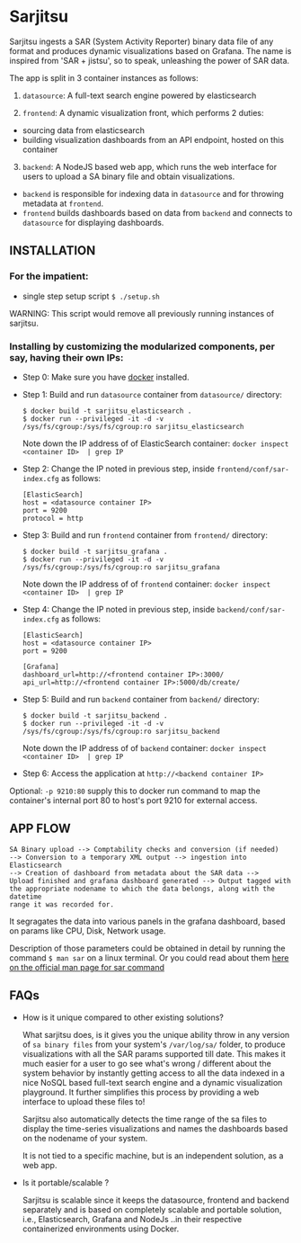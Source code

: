 Sarjitsu
========

Sarjitsu ingests a SAR (System Activity Reporter) binary data file of any
format and produces dynamic visualizations based on Grafana. The name is inspired from 'SAR + jistsu',
so to speak, unleashing the power of SAR data.

The app is split in 3 container instances as follows:

1) `datasource`: A full-text search engine powered by elasticsearch

2) `frontend`: A dynamic visualization front, which performs 2 duties:

- sourcing data from elasticsearch
- building visualization dashboards from an API endpoint,
  hosted on this container

3) `backend`: A NodeJS based web app, which runs the web interface for users
   	    to upload a SA binary file and obtain visualizations.

- `backend` is responsible for indexing data in `datasource`
  and for throwing metadata at `frontend`.
- `frontend` builds dashboards based on data from `backend`
  and connects to `datasource` for displaying dashboards.

## INSTALLATION

### For the impatient:

- single step setup script  `$ ./setup.sh`

WARNING: This script would remove all previously running instances of sarjitsu.

### Installing by customizing the modularized components, per say, having their own IPs:

- Step 0: Make sure you have [docker](https://www.docker.com/) installed.

- Step 1: Build and run `datasource` container from `datasource/` directory:

  ```
  $ docker build -t sarjitsu_elasticsearch .
  $ docker run --privileged -it -d -v /sys/fs/cgroup:/sys/fs/cgroup:ro sarjitsu_elasticsearch
  ```

  Note down the IP address of of ElasticSearch container: `docker inspect <container ID>  | grep IP`

- Step 2: Change the IP noted in previous step, inside `frontend/conf/sar-index.cfg` as follows:

	 ```
	 [ElasticSearch]
	 host = <datasource container IP>
	 port = 9200
	 protocol = http
	 ```

- Step 3: Build and run `frontend` container from `frontend/` directory:

  ```
  $ docker build -t sarjitsu_grafana .
  $ docker run --privileged -it -d -v /sys/fs/cgroup:/sys/fs/cgroup:ro sarjitsu_grafana
  ```

  Note down the IP address of of `frontend` container: `docker inspect <container ID>  | grep IP`

- Step 4: Change the IP noted in previous step, inside `backend/conf/sar-index.cfg` as follows:

	 ```
	 [ElasticSearch]
	 host = <datasource container IP>
	 port = 9200

	 [Grafana]
	 dashboard_url=http://<frontend container IP>:3000/
	 api_url=http://<frontend container IP>:5000/db/create/
	 ```

- Step 5: Build and run `backend` container from `backend/` directory:

  ```
  $ docker build -t sarjitsu_backend .
  $ docker run --privileged -it -d -v /sys/fs/cgroup:/sys/fs/cgroup:ro sarjitsu_backend
  ```

  Note down the IP address of of `backend` container: `docker inspect <container ID>  | grep IP`

- Step 6: Access the application at `http://<backend container IP>`

Optional: `-p 9210:80` supply this to docker run command to map the
	  container's internal port 80 to host's port 9210 for external access.
	  
## APP FLOW

```
SA Binary upload --> Comptability checks and conversion (if needed)
--> Conversion to a temporary XML output --> ingestion into Elasticsearch
--> Creation of dashboard from metadata about the SAR data -->
Upload finished and grafana dashboard generated --> Output tagged with
the appropriate nodename to which the data belongs, along with the datetime
range it was recorded for.
```

It segragates the data into various panels in the grafana dashboard, based on
params like CPU, Disk, Network usage.

Description of those parameters could be obtained in detail by running
the command `$ man sar` on a linux terminal. Or you could read about them
[here on the official man page for sar command](http://linux.die.net/man/1/sar)

## FAQs

- How is it unique compared to other existing solutions?

  What sarjitsu does, is it gives you the unique ability throw in any version of
  `sa binary files` from your system's `/var/log/sa/` folder, to produce visualizations
  with all the SAR params supported till date. This makes it much easier for a user
  to go see what's wrong / different about the system behavior by instantly getting
  access to all the data indexed in a nice NoSQL based full-text search engine and
  a dynamic visualization playground. It further simplifies this process by providing
  a web interface to upload these files to!

  Sarjitsu also automatically detects the time range of the sa files to display the
  time-series visualizations and names the dashboards based on the nodename of your system.

  It is not tied to a specific machine, but is an independent solution, as a web app.

- Is it portable/scalable ?

  Sarjitsu is scalable since it keeps the datasource, frontend and backend separately
  and is based on completely scalable and portable solution, i.e., Elasticsearch,
  Grafana and NodeJs ..in their respective containerized environments using Docker.
